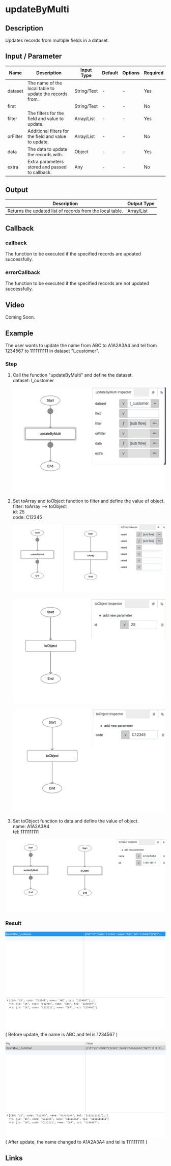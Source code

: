 # updateByMulti

## Description

Updates records from multiple fields in a dataset.

## Input / Parameter

| Name | Description | Input Type | Default | Options | Required |
| ------ | ------ | ------ | ------ | ------ | ------ |
| dataset | The name of the local table to update the records from. | String/Text | - | - | Yes |
| first |  | String/Text | - | - | No |
| filter | The filters for the field and value to update. | Array/List | - | - | Yes |
| orFilter | Additional filters for the field and value to update. | Array/List | - | - | No |
| data | The data to update the records with. | Object | - | - | Yes |
| extra | Extra parameters stored and passed to callback. | Any | - | - | No |

## Output

| Description | Output Type |
| ------ | ------ |
| Returns the updated list of records from the local table. | Array/List |

## Callback

### callback

The function to be executed if the specified records are updated successfully.

### errorCallback

The function to be executed if the specified records are not updated successfully.

## Video

Coming Soon.

<!-- Format: [![Video]({image-path})]({url-link}) -->


## Example


The user wants to update the name from ABC to A1A2A3A4 and tel from 1234567 to 1111111111 in dataset "l_customer".

### Step

1. Call the function "updateByMulti" and define the dataset.
   <br>
   dataset: l_customer<br>

    ![](./updateByMulti-step-1.png)

   
2. Set toArray and toObject function to filter and define the             value of object.
   <br> filter: toArray --> toObject<br>
        id: 25<br>
        code: C12345<br>
         
 
    ![](./updateByMulti-step-2.png)

   ![](./updateByMulti-step-3.png)

   ![](./updateByMulti-step-4.png)

    
3. Set toObject function to data and define the value of object.
   <br> name: A1A2A3A4<br>
        tel: 1111111111<br>

![](./updateByMulti-step-5.png)

  
   
### Result

   ![](./updateByMulti-result-1.png)
   ( Before update, the name is ABC and tel is 1234567 )
   
   ![](./updateByMulti-result-2.png)
   ( After update, the name changed to A1A2A3A4 and tel is 1111111111 )
   


## Links